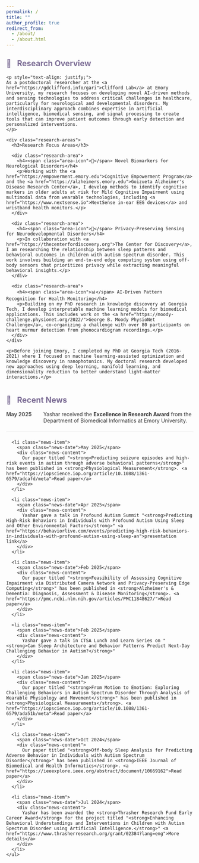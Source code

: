 ```yaml
---
permalink: /
title: ""
author_profile: true
redirect_from: 
  - /about/
  - /about.html
---
```


<div class="about-container">
  <div class="research-overview">
    <h2><span class="section-icon">🔬</span> Research Overview</h2>

    <p style="text-align: justify;"> 
    As a postdoctoral researcher at the <a href="https://gdclifford.info/gari">Clifford Lab</a> at Emory University, my research focuses on developing novel AI-driven methods and sensing technologies to address critical challenges in healthcare, particularly for neurological and developmental disorders. My interdisciplinary approach combines expertise in artificial intelligence, biomedical sensing, and signal processing to create tools that can improve patient outcomes through early detection and personalized interventions.
    </p>

    <div class="research-areas">
      <h3>Research Focus Areas</h3>
      
      <div class="research-area">
        <h4><span class="area-icon">🧠</span> Novel Biomarkers for Neurological Disorders</h4>
        <p>Working with the <a href="https://empowerment.emory.edu">Cognitive Empowerment Program</a> and the <a href="https://alzheimers.emory.edu">Goizueta Alzheimer's Disease Research Center</a>, I develop methods to identify cognitive markers in older adults at risk for Mild Cognitive Impairment using multimodal data from wearable technologies, including <a href="https://www.nextsense.io">NextSense in-ear EEG devices</a> and wristband health monitors.</p>
      </div>
      
      <div class="research-area">
        <h4><span class="area-icon">🔐</span> Privacy-Preserving Sensing for Neurodevelopmental Disorders</h4>
        <p>In collaboration with <a href="https://thecenterfordiscovery.org">The Center for Discovery</a>, I am researching the relationship between sleep patterns and behavioral outcomes in children with autism spectrum disorder. This work involves building an end-to-end edge computing system using off-body sensors that prioritizes privacy while extracting meaningful behavioral insights.</p>
      </div>
      
      <div class="research-area">
        <h4><span class="area-icon">📊</span> AI-Driven Pattern Recognition for Health Monitoring</h4>
        <p>Building on my PhD research in knowledge discovery at Georgia Tech, I develop interpretable machine learning models for biomedical applications. This includes work on the <a href="https://moody-challenge.physionet.org/2022/">George B. Moody PhysioNet Challenge</a>, co-organizing a challenge with over 80 participants on heart murmur detection from phonocardiogram recordings.</p>
      </div>
    </div>

    <p>Before joining Emory, I completed my PhD at Georgia Tech (2016-2021) where I focused on machine learning-assisted optimization and knowledge discovery in nanophotonics. My doctoral research developed new approaches using deep learning, manifold learning, and dimensionality reduction to better understand light-matter interactions.</p>
  </div>

  <div class="news-section">
    <h2><span class="section-icon">📰</span> Recent News</h2>
    <ul class="news-list">
      <li class="news-item">
        <span class="news-date">May 2025</span>
        <div class="news-content">
          Yashar received the <strong>Excellence in Research Award</strong> from the Department of Biomedical Informatics at Emory University.
        </div>
      </li>

      <li class="news-item">
        <span class="news-date">May 2025</span>
        <div class="news-content">
          Our paper titled "<strong>Predicting seizure episodes and high-risk events in autism through adverse behavioral patterns</strong>" has been published in <strong>Physiological Measurement</strong>. <a href="https://iopscience.iop.org/article/10.1088/1361-6579/adcafd/meta">Read paper</a>
        </div>
      </li>

      <li class="news-item">
        <span class="news-date">Apr 2025</span>
        <div class="news-content">
          Yashar gave a talk in Profound Autism Summit "<strong>Predicting High-Risk Behaviors in Individuals with Profound Autism Using Sleep and Other Environmental Factors</strong>" <a href="https://behaviorlive.com/events/predicting-high-risk-behaviors-in-individuals-with-profound-autism-using-sleep-an">presentation link</a>
        </div>
      </li>
      
      <li class="news-item">
        <span class="news-date">Feb 2025</span>
        <div class="news-content">
          Our paper titled "<strong>Feasibility of Assessing Cognitive Impairment via Distributed Camera Network and Privacy‐Preserving Edge Computing</strong>" has been published in <strong>Alzheimer's & Dementia: Diagnosis, Assessment & Disease Monitoring</strong>. <a href="https://pmc.ncbi.nlm.nih.gov/articles/PMC11848627/">Read paper</a>
        </div>
      </li>
      
      <li class="news-item">
        <span class="news-date">Feb 2025</span>
        <div class="news-content">
          Yashar gave a talk in CTSA Lunch and Learn Series on "<strong>Can Sleep Architecture and Behavior Patterns Predict Next-Day Challenging Behavior in Autism?</strong>"
        </div>
      </li>
      
      <li class="news-item">
        <span class="news-date">Jan 2025</span>
        <div class="news-content">
          Our paper titled "<strong>From Motion to Emotion: Exploring Challenging Behaviors in Autism Spectrum Disorder Through Analysis of Wearable Physiology and Movement</strong>" has been published in <strong>Physiological Measurements</strong>. <a href="https://iopscience.iop.org/article/10.1088/1361-6579/ada51b/meta">Read paper</a>
        </div>
      </li>
      
      <li class="news-item">
        <span class="news-date">Oct 2024</span>
        <div class="news-content">
          Our paper titled "<strong>Off-body Sleep Analysis for Predicting Adverse Behavior in Individuals with Autism Spectrum Disorder</strong>" has been published in <strong>IEEE Journal of Biomedical and Health Informatics</strong>. <a href="https://ieeexplore.ieee.org/abstract/document/10669162">Read paper</a>
        </div>
      </li>
      
      <li class="news-item">
        <span class="news-date">Jul 2024</span>
        <div class="news-content">
          Yashar has been awarded the <strong>Thrasher Research Fund Early Career Award</strong> for the project titled "<strong>Enhancing Behavioral Understandings and Interventions in Children with Autism Spectrum Disorder using Artificial Intelligence.</strong>" <a href="https://www.thrasherresearch.org/grant/02384?lang=eng">More details</a>
        </div>
      </li>
    </ul>
  </div>
</div>

<style>
  /* Purple Color Spectrum */
  :root {
    --light-purple: #BDB5D5;     /* Light purple for backgrounds */
    --medium-purple: #9E95B7;    /* Medium purple for hover states */
    --darker-purple: #7D6E96;    /* Darker purple for text */
    --darkest-purple: #4A3A69;   /* Darkest purple for emphasis */
    --text-color: #333;          /* Black for regular text */
    --light-text: #555;          /* Lighter black for secondary text */
  }

  .about-container {
    max-width: 900px;
    margin: 0 auto;
  }
  
  .section-icon, .area-icon {
    margin-right: 0.5em;
  }
  
  .research-overview {
    margin-top: 1em;
    margin-bottom: 3em;
  }
  
  .research-areas {
    margin: 2em 0;
  }
  
  .research-area {
    margin-bottom: 1.5em;
    background-color: #f9f9f9;
    border-radius: 8px;
    padding: 1.5em;
    border-left: 4px solid var(--light-purple);
  }
  
  .research-area h4 {
    margin-top: 0;
    color: var(--darker-purple);
  }
  
  .news-section {
    margin-top: 3em;
  }
  
  .news-list {
    list-style: none;
    padding: 0;
  }
  
  .news-item {
    display: flex;
    margin-bottom: 1.5em;
    padding-bottom: 1.5em;
    border-bottom: 1px solid #eee;
  }
  
  .news-date {
    min-width: 100px;
    font-weight: bold;
    color: var(--light-text);
  }
  
  .news-content {
    flex: 1;
    color: var(--text-color);
  }

  h2 {
    color: var(--darker-purple);
  }

  h3 {
    color: var(--darker-purple);
  }
  
  @media (max-width: 768px) {
    .news-item {
      flex-direction: column;
    }
    
    .news-date {
      margin-bottom: 0.5em;
    }
  }
</style>
